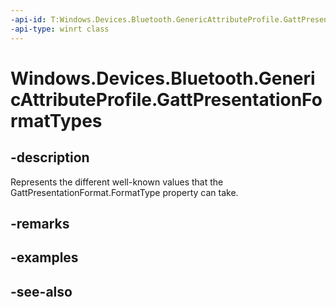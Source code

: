 ----api-id: T:Windows.Devices.Bluetooth.GenericAttributeProfile.GattPresentationFormatTypes
-api-type: winrt class
---<!-- Class syntax.public class GattPresentationFormatTypes --># Windows.Devices.Bluetooth.GenericAttributeProfile.GattPresentationFormatTypes## -descriptionRepresents the different well-known values that the GattPresentationFormat.FormatType property can take.## -remarks## -examples## -see-also